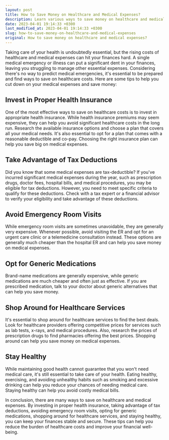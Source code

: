 ```yaml
---
layout: post
title: How to Save Money on Healthcare and Medical Expenses?
description: Learn various ways to save money on healthcare and medical expenses to keep your finances stable and secure.
date: 2023-04-01 19:14:33 +0300
last_modified_at: 2023-04-01 19:14:33 +0300
slug: how-to-save-money-on-healthcare-and-medical-expenses
original: How to save money on healthcare and medical expenses?
---
```

Taking care of your health is undoubtedly essential, but the rising costs of healthcare and medical expenses can hit your finances hard. A single medical emergency or illness can put a significant dent in your finances, leaving you struggling to manage other essential expenses. Considering there's no way to predict medical emergencies, it's essential to be prepared and find ways to save on healthcare costs. Here are some tips to help you cut down on your medical expenses and save money:

## Invest in Proper Health Insurance

One of the most effective ways to save on healthcare costs is to invest in appropriate health insurance. While health insurance premiums may seem expensive, they can help you avoid significant healthcare costs in the long run. Research the available insurance options and choose a plan that covers all your medical needs. It's also essential to opt for a plan that comes with a reasonable deductible and co-pay. Choosing the right insurance plan can help you save big on medical expenses.

## Take Advantage of Tax Deductions

Did you know that some medical expenses are tax-deductible? If you've incurred significant medical expenses during the year, such as prescription drugs, doctor fees, hospital bills, and medical procedures, you may be eligible for tax deductions. However, you need to meet specific criteria to qualify for these deductions. Check with a tax expert or a financial advisor to verify your eligibility and take advantage of these deductions.

## Avoid Emergency Room Visits

While emergency room visits are sometimes unavoidable, they are generally very expensive. Whenever possible, avoid visiting the ER and opt for an urgent care clinic or a telemedicine consultation instead. These options are generally much cheaper than the hospital ER and can help you save money on medical expenses.

## Opt for Generic Medications

Brand-name medications are generally expensive, while generic medications are much cheaper and often just as effective. If you are prescribed medication, talk to your doctor about generic alternatives that can help you save money.

## Shop Around for Healthcare Services

It's essential to shop around for healthcare services to find the best deals. Look for healthcare providers offering competitive prices for services such as lab tests, x-rays, and medical procedures. Also, research the prices of prescription drugs to find pharmacies offering the best prices. Shopping around can help you save money on medical expenses.

## Stay Healthy

While maintaining good health cannot guarantee that you won't need medical care, it's still essential to take care of your health. Eating healthy, exercising, and avoiding unhealthy habits such as smoking and excessive drinking can help you reduce your chances of needing medical care. Staying healthy can help you avoid costly medical bills.

In conclusion, there are many ways to save on healthcare and medical expenses. By investing in proper health insurance, taking advantage of tax deductions, avoiding emergency room visits, opting for generic medications, shopping around for healthcare services, and staying healthy, you can keep your finances stable and secure. These tips can help you reduce the burden of healthcare costs and improve your financial well-being.